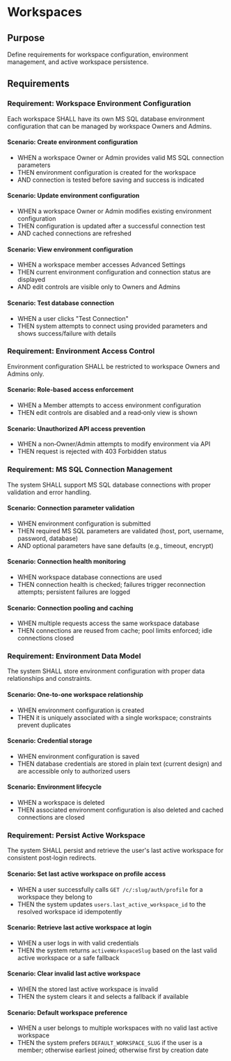 # Workspaces

## Purpose

Define requirements for workspace configuration, environment management, and active workspace persistence.

## Requirements

### Requirement: Workspace Environment Configuration

Each workspace SHALL have its own MS SQL database environment configuration that can be managed by workspace Owners and Admins.

#### Scenario: Create environment configuration

- WHEN a workspace Owner or Admin provides valid MS SQL connection parameters
- THEN environment configuration is created for the workspace
- AND connection is tested before saving and success is indicated

#### Scenario: Update environment configuration

- WHEN a workspace Owner or Admin modifies existing environment configuration
- THEN configuration is updated after a successful connection test
- AND cached connections are refreshed

#### Scenario: View environment configuration

- WHEN a workspace member accesses Advanced Settings
- THEN current environment configuration and connection status are displayed
- AND edit controls are visible only to Owners and Admins

#### Scenario: Test database connection

- WHEN a user clicks "Test Connection"
- THEN system attempts to connect using provided parameters and shows success/failure with details

### Requirement: Environment Access Control

Environment configuration SHALL be restricted to workspace Owners and Admins only.

#### Scenario: Role-based access enforcement

- WHEN a Member attempts to access environment configuration
- THEN edit controls are disabled and a read‑only view is shown

#### Scenario: Unauthorized API access prevention

- WHEN a non‑Owner/Admin attempts to modify environment via API
- THEN request is rejected with 403 Forbidden status

### Requirement: MS SQL Connection Management

The system SHALL support MS SQL database connections with proper validation and error handling.

#### Scenario: Connection parameter validation

- WHEN environment configuration is submitted
- THEN required MS SQL parameters are validated (host, port, username, password, database)
- AND optional parameters have sane defaults (e.g., timeout, encrypt)

#### Scenario: Connection health monitoring

- WHEN workspace database connections are used
- THEN connection health is checked; failures trigger reconnection attempts; persistent failures are logged

#### Scenario: Connection pooling and caching

- WHEN multiple requests access the same workspace database
- THEN connections are reused from cache; pool limits enforced; idle connections closed

### Requirement: Environment Data Model

The system SHALL store environment configuration with proper data relationships and constraints.

#### Scenario: One-to-one workspace relationship

- WHEN environment configuration is created
- THEN it is uniquely associated with a single workspace; constraints prevent duplicates

#### Scenario: Credential storage

- WHEN environment configuration is saved
- THEN database credentials are stored in plain text (current design) and are accessible only to authorized users

#### Scenario: Environment lifecycle

- WHEN a workspace is deleted
- THEN associated environment configuration is also deleted and cached connections are closed

### Requirement: Persist Active Workspace

The system SHALL persist and retrieve the user's last active workspace for consistent post‑login redirects.

#### Scenario: Set last active workspace on profile access

- WHEN a user successfully calls `GET /c/:slug/auth/profile` for a workspace they belong to
- THEN the system updates `users.last_active_workspace_id` to the resolved workspace id idempotently

#### Scenario: Retrieve last active workspace at login

- WHEN a user logs in with valid credentials
- THEN the system returns `activeWorkspaceSlug` based on the last valid active workspace or a safe fallback

#### Scenario: Clear invalid last active workspace

- WHEN the stored last active workspace is invalid
- THEN the system clears it and selects a fallback if available

#### Scenario: Default workspace preference

- WHEN a user belongs to multiple workspaces with no valid last active workspace
- THEN the system prefers `DEFAULT_WORKSPACE_SLUG` if the user is a member; otherwise earliest joined; otherwise first by creation date
